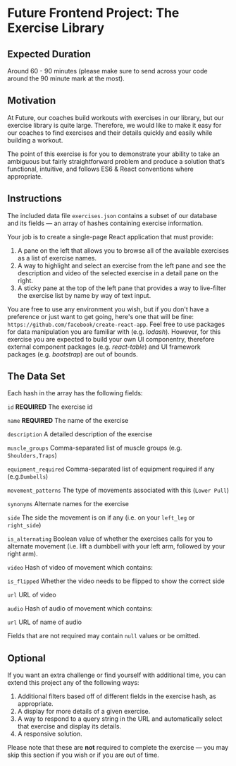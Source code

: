 # Future Frontend Project: The Exercise Library

## Expected Duration

Around 60 - 90 minutes (please make sure to send across your code around the 90 minute mark at the most).

## Motivation

At Future, our coaches build workouts with exercises in our library, but our exercise library is quite large. Therefore, we would like to make it easy for our coaches to find exercises and their details quickly and easily while building a workout.

The point of this exercise is for you to demonstrate your ability to take an ambiguous but fairly straightforward problem and produce a solution that’s functional, intuitive, and follows ES6 & React conventions where appropriate.

## Instructions

The included data file `exercises.json` contains a subset of our database and its fields — an array of hashes containing exercise information.

Your job is to create a single-page React application that must provide:

1. A pane on the left that allows you to browse all of the available exercises as a list of exercise names.
2. A way to highlight and select an exercise from the left pane and see the description and video of the selected exercise in a detail pane on the right.
3. A sticky pane at the top of the left pane that provides a way to live-filter the exercise list by name by way of text input.

You are free to use any environment you wish, but if you don't have a preference or just want to get going, here's one that will be fine:
`https://github.com/facebook/create-react-app`. Feel free to use packages for data manipulation you are familiar with (e.g. _lodash_). However, for this exercise you are expected to build your own UI componentry, therefore external component packages (e.g. _react-table_) and UI framework packages (e.g. _bootstrap_) are out of bounds.

## The Data Set

Each hash in the array has the following fields:

`id` **REQUIRED** The exercise id

`name` **REQUIRED** The name of the exercise

`description` A detailed description of the exercise

`muscle_groups` Comma-separated list of muscle groups (e.g. `Shoulders,Traps`)

`equipment_required` Comma-separated list of equipment required if any (e.g.`Dumbells`)

`movement_patterns` The type of movements associated with this (`Lower Pull`)

`synonyms` Alternate names for the exercise

`side` The side the movement is on if any (i.e. on your `left_leg` or `right_side`)

`is_alternating` Boolean value of whether the exercises calls for you to alternate movement (i.e. lift a dumbbell with your left arm, followed by your right arm).

`video` Hash of video of movement which contains:

`is_flipped` Whether the video needs to be flipped to show the correct side

`url` URL of video

`audio` Hash of audio of movement which contains:

`url` URL of name of audio

Fields that are not required may contain `null` values or be omitted.

## Optional

If you want an extra challenge or find yourself with additional time, you can extend this project any of the following ways:

1. Additional filters based off of different fields in the exercise hash, as appropriate.
2. A display for more details of a given exercise.
3. A way to respond to a query string in the URL and automatically select that exercise and display its details.
4. A responsive solution.

Please note that these are **not** required to complete the exercise — you may skip this section if you wish or if you are out of time.
